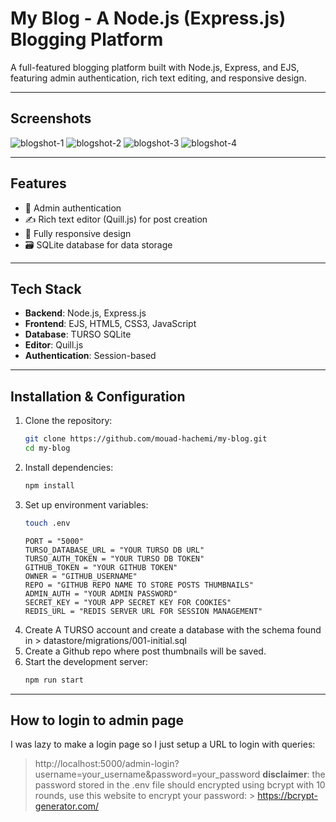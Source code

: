 # My Blog - A Node.js (Express.js) Blogging Platform

A full-featured blogging platform built with Node.js, Express, and EJS, featuring admin authentication, rich text editing, and responsive design.

---
## Screenshots
![blogshot-1](https://github.com/user-attachments/assets/2dc9e342-8d43-4887-a706-134d0e3af977)
![blogshot-2](https://github.com/user-attachments/assets/999c4bc0-ee3f-4cbc-bcca-398a7245d6df)
![blogshot-3](https://github.com/user-attachments/assets/7d94a459-487b-4b89-87c7-747ebcfd1548)
![blogshot-4](https://github.com/user-attachments/assets/9a4b6197-74dd-4dc3-9b92-6ed4c687546c)

---
## Features

- 🚀 Admin authentication
- ✍️ Rich text editor (Quill.js) for post creation
- 📱 Fully responsive design
- 🗃️ SQLite database for data storage
---
## Tech Stack

- **Backend**: Node.js, Express.js
- **Frontend**: EJS, HTML5, CSS3, JavaScript
- **Database**: TURSO SQLite
- **Editor**: Quill.js
- **Authentication**: Session-based

---
## Installation & Configuration
1. Clone the repository:
   ```bash
   git clone https://github.com/mouad-hachemi/my-blog.git
   cd my-blog
   ```
2. Install dependencies:
   ```bash
   npm install
   ```
3. Set up environment variables:
   ```bash
   touch .env
   ```
   ```
   PORT = "5000"
   TURSO_DATABASE_URL = "YOUR TURSO DB URL"
   TURSO_AUTH_TOKEN = "YOUR TURSO DB TOKEN"
   GITHUB_TOKEN = "YOUR GITHUB TOKEN"
   OWNER = "GITHUB_USERNAME"
   REPO = "GITHUB REPO NAME TO STORE POSTS THUMBNAILS"
   ADMIN_AUTH = "YOUR ADMIN PASSWORD"
   SECRET_KEY = "YOUR APP SECRET KEY FOR COOKIES"
   REDIS_URL = "REDIS SERVER URL FOR SESSION MANAGEMENT"
   ```
4. Create A TURSO account and create a database with the schema found in > datastore/migrations/001-initial.sql
5. Create a Github repo where post thumbnails will be saved.
6. Start the development server:
   ```bash
   npm run start
   ```
---
## How to login to admin page
I was lazy to make a login page so I just setup a URL to login with queries:
> http://localhost:5000/admin-login?username=your_username&password=your_password
**disclaimer**: the password stored in the .env file should encrypted using bcrypt with 10 rounds, use this website to encrypt your password: > https://bcrypt-generator.com/
